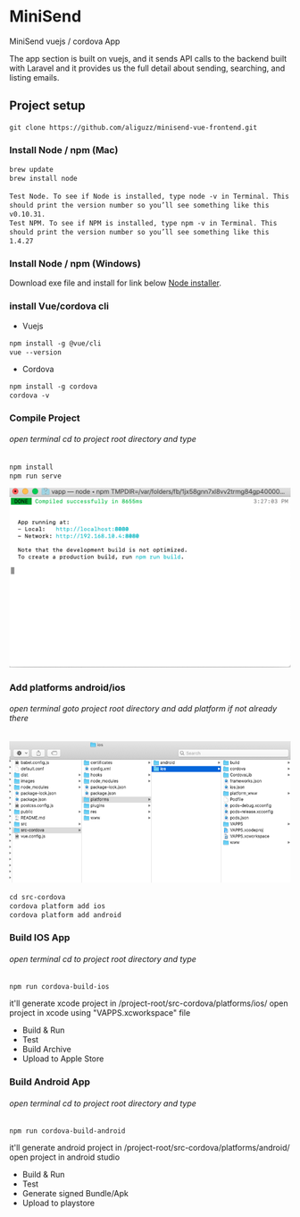 # MiniSend

MiniSend vuejs / cordova App

The app section is built on vuejs, and it sends API calls to the backend built with Laravel and it provides us the full detail about sending, searching, and listing emails.

## Project setup
```
git clone https://github.com/aliguzz/minisend-vue-frontend.git
```

### Install Node / npm (Mac)
```
brew update
brew install node

Test Node. To see if Node is installed, type node -v in Terminal. This should print the version number so you’ll see something like this v0.10.31.
Test NPM. To see if NPM is installed, type npm -v in Terminal. This should print the version number so you’ll see something like this 1.4.27
```
### Install Node / npm (Windows)

Download exe file and install for link below [Node installer](https://www.npmjs.com/get-npm/).


### install Vue/cordova cli
* Vuejs
```
npm install -g @vue/cli
vue --version
```
* Cordova
```
npm install -g cordova
cordova -v
```

### Compile Project
###### open terminal cd to project root directory and type
```
npm install
npm run serve
```
![Compile success.](/images/screen1.png "Compile success.")

### Add platforms android/ios
###### open terminal goto project root directory and add platform if not already there
![Already there.](/images/screen2.png "Already there.")
```
cd src-cordova
cordova platform add ios
cordova platform add android
```


### Build IOS App
###### open terminal cd to project root directory and type
```
npm run cordova-build-ios
```
it'll generate xcode project in /project-root/src-cordova/platforms/ios/
open project in xcode using "VAPPS.xcworkspace" file

* Build & Run
* Test
* Build Archive
* Upload to Apple Store


### Build Android App
###### open terminal cd to project root directory and type
```
npm run cordova-build-android
```
it'll generate android project in /project-root/src-cordova/platforms/android/
open project in android studio
 
* Build & Run
* Test
* Generate signed Bundle/Apk
* Upload to playstore
